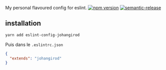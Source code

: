 My personal flavoured config for eslint.
[![npm version](https://badge.fury.io/js/eslint-config-johangirod.svg)](https://badge.fury.io/js/eslint-config-johangirod)
[![semantic-release](https://img.shields.io/badge/%20%20%F0%9F%93%A6%F0%9F%9A%80-semantic--release-e10079.svg)](https://github.com/semantic-release/semantic-release)
## installation
```bash
yarn add eslint-config-johangirod
```
Puis dans le `.eslintrc.json`
```json
{
  "extends": "johangirod"
}
```
